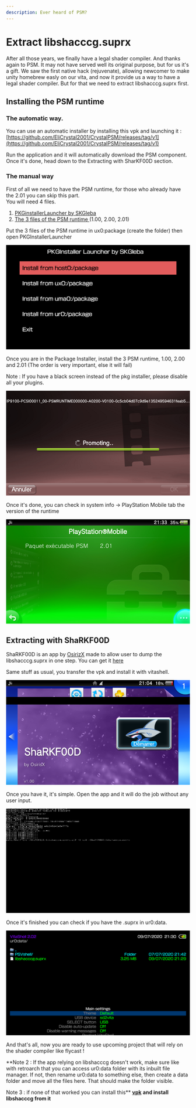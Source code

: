 ```yaml
---
description: Ever heard of PSM?
---
```


# Extract libshacccg.suprx

After all those years, we finally have a legal shader compiler. And thanks again to PSM. It may not have served well its original purpose, but for us it's a gift. We saw the first native hack (rejuvenate), allowing newcomer to make unity homebrew easly on our vita, and now it provide us a way to have a legal shader compiler. But for that we need to extract libshacccg.suprx first.

## Installing the PSM runtime



### The automatic way.

You can use an automatic installer by installing this vpk and launching it : [https://github.com/EliCrystal2001/CrystalPSM/releases/tag/v1](https://github.com/EliCrystal2001/CrystalPSM/releases/tag/v1)

Run the application and it will automatically download the PSM component. Once it's done, head down to the Extracting with SharKF00D section.



### The manual way

First of all we need to have the PSM runtime, for those who already have the 2.01 you can skip this part.\
You will need 4 files.

1. [PKGinstallerLauncher by SKGleba](https://vitadb.rinnegatamante.it/#/info/381)
2. [The 3 files of the PSM runtime ](http://psm.cbps.xyz/devtools.php?type=psm-runtime)(1.00, 2.00, 2.01)

Put the 3 files of the PSM runtime in ux0:package (create the folder) then open PKGInstallerLauncher

![I suppose you know what option you shoud chose right?](<../.gitbook/assets/2020-07-09-210117 (1).png>)

Once you are in the Package Installer, install the 3 PSM runtime, 1.00, 2.00 and 2.01 (The order is very important, else it will fail)

Note : If you have a black screen instead of the pkg installer, please disable all your plugins.

![Ever wondered why is there a cinema film in the background? Me too](<../.gitbook/assets/2020-07-09-210600 (1).png>)

Once it's done, you can check in system info -> PlayStation Mobile tab the version of the runtime

![I hope you didn't sleep during french classe](<../.gitbook/assets/2020-07-09-213320 (1).png>)

## Extracting with ShaRKF00D

ShaRKF00D is an app by [OsirizX](https://github.com/OsirizX/ShaRKF00D) made to allow user to dump the libshacccg.suprx in one step. You can get it [here](https://github.com/OsirizX/ShaRKF00D/releases/download/1.3/ShaRKF00D.vpk)

Same stuff as usual, you transfer the vpk and install it with vitashell.

![Don't worry, this one doesn't bite. Well he might ate a little part of my screen but it's cool](<../.gitbook/assets/2020-07-09-210409 (1).png>)

Once you have it, it's simple. Open the app and it will do the job without any user input.

![Hackerman!](<../.gitbook/assets/2020-07-09-212912 (1).png>)

Once it's finished you can check if you have the .suprx in ur0:data.

![Too fast for the menu to catch me](<../.gitbook/assets/2020-07-09-213049 (1).png>)

And that's all, now you are ready to use upcoming project that will rely on the shader compiler like flycast !

\*\*Note 2 : If the app relying on libshacccg doesn't work, make sure like with retroarch that you can access ur0:data folder with its inbuilt file manager. If not, then rename ur0:data to something else, then create a data folder and move all the files here. That should make the folder visible.

Note 3 : if none of that worked you can install this\*\* [**vpk**](https://github.com/SonicMastr/PIB-Configuration-Tool/releases) **and install libshacccg from it**
